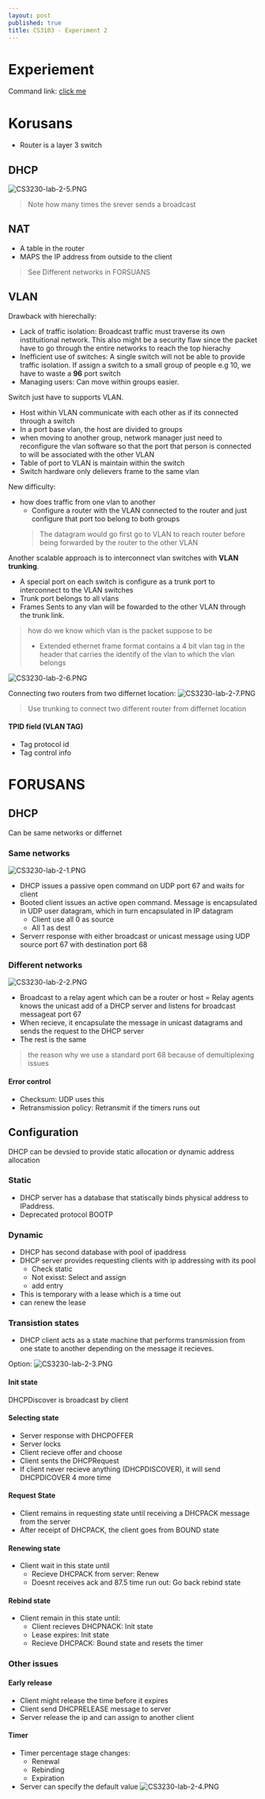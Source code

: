 ```yaml
---
layout: post
published: true
title: CS3103 - Experiment 2
---
```

# Experiement
Command link: [click me](http://www.pantz.org/software/ios/ioscommands.html)

# Korusans
- Router is a layer 3 switch
## DHCP
![CS3230-lab-2-5.PNG]({{site.baseurl}}/img/CS3230-lab-2-5.PNG)

> Note how many times the srever sends a broadcast

## NAT
- A table in the router 
- MAPS the IP address from outside to the client

> See Different networks in FORSUANS

## VLAN

Drawback with hierechally:
- Lack of traffic isolation: Broadcast traffic must traverse its own instituitional network. This also might be a security flaw since the packet have to go through the entire networks to reach the top hierachy
- Inefficient use of switches: A single switch will not be able to provide traffic isolation. If assign a switch to a small group of people e.g 10, we have to waste a **96** port switch
- Managing users: Can move within groups easier.

Switch just have to supports VLAN.
- Host within VLAN communicate with each other as if its connected through a switch
- In a port base vlan, the host are divided to groups
- when moving to another group, network manager just need to reconfigure the vlan software so that the port that person is connected to will be associated with the other VLAN
- Table of port to VLAN is maintain within the switch
- Switch hardware only delievers frame to the same vlan

New difficulty:
- how does traffic from one vlan to another
	- Configure a router with the VLAN connected to the router and just configure that port too belong to both groups
    > The datagram would go first go to VLAN to reach router before being forwarded by the router to the other VLAN

Another scalable approach is to interconnect vlan switches with **VLAN trunking**. 
- A special port on each switch is configure as a trunk port to interconnect to the VLAN switches
- Trunk port belongs to all vlans
- Frames Sents to any vlan will be fowarded to the other VLAN through the trunk link.

> how do we know which vlan is the packet suppose to be
> - Extended ethernet frame format contains a 4 bit vlan tag in the header that carries the identify of the vlan to which the vlan belongs

![CS3230-lab-2-6.PNG]({{site.baseurl}}/img/CS3230-lab-2-6.PNG)

Connecting two routers from two differnet location:
![CS3230-lab-2-7.PNG]({{site.baseurl}}/img/CS3230-lab-2-7.PNG)

> Use trunking to connect two different router from differnet location


#### TPID field (VLAN TAG)
- Tag protocol id 
- Tag control info


# FORUSANS

## DHCP
Can be same networks or differnet
### Same networks
![CS3230-lab-2-1.PNG]({{site.baseurl}}/img/CS3230-lab-2-1.PNG)

- DHCP issues a passive open command on UDP port 67 and waits for client
- Booted client issues an active open command. Message is encapsulated in UDP user datagram, which in turn encapsulated in IP datagram
	- Client use all 0 as source
    - All 1 as dest
- Serverr response with either broadcast or unicast message using UDP source port 67 with destination port 68

### Different networks
![CS3230-lab-2-2.PNG]({{site.baseurl}}/img/CS3230-lab-2-2.PNG)


- Broadcast to a relay agent which can be a router or host
= Relay agents knows the unicast add of a DHCP server and listens for broadcast messageat port 67
- When recieve, it encapsulate the message in unicast datagrams and sends the request to the DHCP server
- The rest is the same

> the reason why we use a standard port 68 because of demultiplexing issues

#### Error control
- Checksum: UDP uses this 
- Retransmission policy: Retransmit if the timers runs out

## Configuration
DHCP can be devsied to provide static allocation or dynamic address allocation

### Static
- DHCP server has a database that statiscally binds physical address to IPaddress.
- Deprecated protocol BOOTP

### Dynamic
- DHCP has second database with pool of ipaddress
- DHCP server provides requesting clients with ip addressing with its pool
	- Check static
    - Not exisst: Select and assign
    - add entry
- This is temporary with a lease which is a time out
- can renew the lease

### Transistion states
- DHCP client acts as a state machine that performs transmission from one state to another depending on the message it recieves.

Option:
![CS3230-lab-2-3.PNG]({{site.baseurl}}/img/CS3230-lab-2-3.PNG)
#### Init state
DHCPDiscover is broadcast by client
#### Selecting state
- Server response with DHCPOFFER
- Server locks 
- Client recieve offer and choose
- Client sents the DHCPRequest
- If client never recieve anything (DHCPDISCOVER), it will send DHCPDICOVER 4 more time
#### Request State
- Client remains in requesting state until receiving a DHCPACK message from the server
- After receipt of DHCPACK, the client goes from BOUND state
#### Renewing state
- Client wait in this state until
	- Recieve DHCPACK from server: Renew 
    - Doesnt receives ack and 87.5 time run out: Go back rebind state

#### Rebind state
- Client remain in this state until:
	- Client recieves DHCPNACK: Init state
    - Lease expires: Init state
    - Recieve DHCPACK: Bound state and resets the timer
    
### Other issues
#### Early release
- Client might release the time before it expires
- Client send DHCPRELEASE message to server
- Server release the ip and can assign to another client

#### Timer
- Timer percentage stage changes:
	- Renewal
    - Rebinding
    - Expiration
- Server can specify the default value
![CS3230-lab-2-4.PNG]({{site.baseurl}}/img/CS3230-lab-2-4.PNG)





